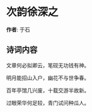 # 次韵徐深之

**作者**: 于石

## 诗词内容

文章何必拟卿云，笔砚无功钱有神。

明月能招山入户，幽花不与世争春。

百年亭馆几兴废，十载交游半故新。

过眼荣华何足较，青门试问种瓜人。

